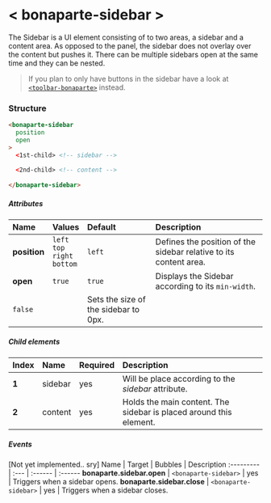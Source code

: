 # < bonaparte-sidebar >
The Sidebar is a UI element consisting of to two areas, a sidebar and a content area. As opposed to the panel, the sidebar does not overlay over the content but pushes it. There can be multiple sidebars open at the same time and they can be nested.
> If you plan to only have buttons in the sidebar have a look at [`<toolbar-bonaparte>`](bonaparte-toolbar.html) instead.


### Structure
```html
<bonaparte-sidebar
  position
  open
>
  <1st-child> <!-- sidebar -->
  
  <2nd-child> <!-- content --> 
  
</bonaparte-sidebar>
```

##### Attributes
Name | Values | Default | Description 
:--------- | :--- | :------ | :---------
__position__  |   `left`<br>`top`<br>`right`<br>`bottom` | `left` | Defines the position of the sidebar relative to its content area.
__open__ | `true` | `true` | Displays the Sidebar according to its `min-width`.
 | `false` | | Sets the size of the sidebar to 0px.


##### Child elements
Index | Name |  Required | Description 
:--------- | :--- | :------ | :-----
__1__ | sidebar | yes | Will be place according to the _sidebar_ attribute.
__2__ | content | yes | Holds the main content. The sidebar is placed around this element.


##### Events
[Not yet implemented.. sry]
Name | Target | Bubbles | Description 
:--------- | :--- | :------ | :------
__bonaparte.sidebar.open__ | `<bonaparte-sidebar>` | yes | Triggers when a sidebar opens.
__bonaparte.sidebar.close__ | `<bonaparte-sidebar>` | yes | Triggers when a sidebar closes.

